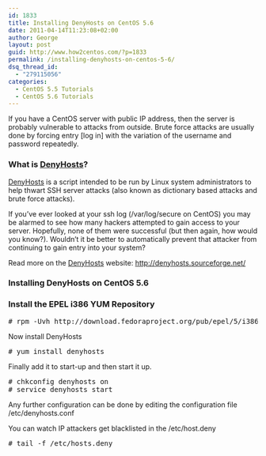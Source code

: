 ```yaml
---
id: 1833
title: Installing DenyHosts on CentOS 5.6
date: 2011-04-14T11:23:08+02:00
author: George
layout: post
guid: http://www.how2centos.com/?p=1833
permalink: /installing-denyhosts-on-centos-5-6/
dsq_thread_id:
  - "279115056"
categories:
  - CentOS 5.5 Tutorials
  - CentOS 5.6 Tutorials
---
```

If you have a CentOS server with public IP address, then the server is probably vulnerable to attacks from outside. Brute force attacks are usually done by forcing entry [log in] with the variation of the username and password repeatedly.

### What is <a target="_blank" href="http://denyhosts.sourceforge.net/">DenyHosts</a>?

<a target="_blank" href="http://denyhosts.sourceforge.net/">DenyHosts</a> is a script intended to be run by Linux system administrators to help thwart SSH server attacks (also known as dictionary based attacks and brute force attacks).

If you&#8217;ve ever looked at your ssh log (/var/log/secure on CentOS) you may be alarmed to see how many hackers attempted to gain access to your server. Hopefully, none of them were successful (but then again, how would you know?). Wouldn&#8217;t it be better to automatically prevent that attacker from continuing to gain entry into your system?

Read more on the <a target="_blank" href="http://denyhosts.sourceforge.net/">DenyHosts</a> website: <a target="_blank" href="http://denyhosts.sourceforge.net/">http://denyhosts.sourceforge.net/</a>  
<!--more-->

### Installing DenyHosts on CentOS 5.6

### Install the EPEL i386 YUM Repository

<pre class="toolbar:2 nums:false nums-toggle:false theme:github font:droid-sans-mono whitespace-before:1 whitespace-after:1 lang:default decode:true " ># rpm -Uvh http://download.fedoraproject.org/pub/epel/5/i386/epel-release-5-4.noarch.rpm</pre>

Now install DenyHosts

<pre class="toolbar:2 nums:false nums-toggle:false theme:github font:droid-sans-mono whitespace-before:1 whitespace-after:1 lang:default decode:true"># yum install denyhosts  
</pre>

Finally add it to start-up and then start it up.

<pre class="toolbar:2 nums:false nums-toggle:false theme:github font:droid-sans-mono whitespace-before:1 whitespace-after:1 lang:default decode:true"># chkconfig denyhosts on
# service denyhosts start
</pre>

Any further configuration can be done by editing the configuration file /etc/denyhosts.conf

You can watch IP attackers get blacklisted in the /etc/host.deny

<pre class="toolbar:2 nums:false nums-toggle:false theme:github font:droid-sans-mono whitespace-before:1 whitespace-after:1 lang:default decode:true"># tail -f /etc/hosts.deny  
</pre>